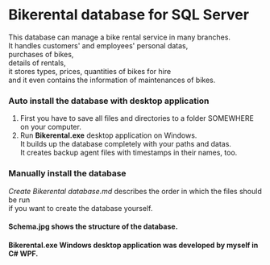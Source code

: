 # Bikerental database for SQL Server
This database can manage a bike rental service in many branches.  
It handles customers' and employees' personal datas,  
purchases of bikes,  
details of rentals,  
it stores types, prices, quantities of bikes for hire  
and it even contains the information of maintenances of bikes.

### Auto install the database with desktop application
1. First you have to save all files and directories to a folder SOMEWHERE on your computer.  
2. Run **Bikerental.exe** desktop application on Windows.  
It builds up the database completely with your paths and datas.  
It creates backup agent files with timestamps in their names, too.

### Manually install the database
*Create Bikerental database.md* describes the order in which the files should be run  
if you want to create the database yourself.

#### Schema.jpg shows the structure of the database.

#### Bikerental.exe Windows desktop application was developed by myself in C# WPF.

